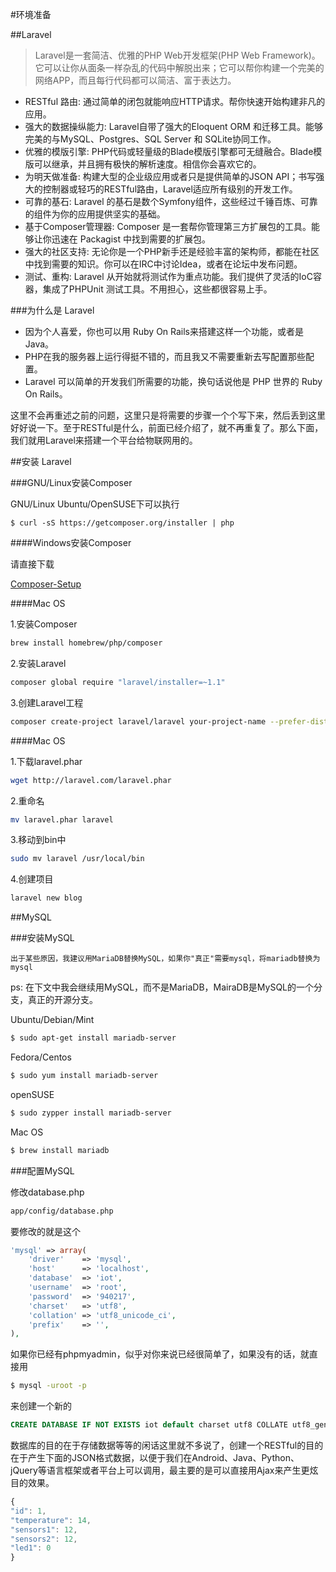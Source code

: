 #环境准备

##Laravel

> Laravel是一套简洁、优雅的PHP Web开发框架(PHP Web Framework)。它可以让你从面条一样杂乱的代码中解脱出来；它可以帮你构建一个完美的网络APP，而且每行代码都可以简洁、富于表达力。

 - RESTful 路由: 通过简单的闭包就能响应HTTP请求。帮你快速开始构建非凡的应用。
 - 强大的数据操纵能力: Laravel自带了强大的Eloquent ORM 和迁移工具。能够完美的与MySQL、Postgres、SQL Server 和 SQLite协同工作。
 - 优雅的模版引擎: PHP代码或轻量级的Blade模版引擎都可无缝融合。Blade模版可以继承，并且拥有极快的解析速度。相信你会喜欢它的。
 - 为明天做准备: 构建大型的企业级应用或者只是提供简单的JSON API；书写强大的控制器或轻巧的RESTful路由，Laravel适应所有级别的开发工作。
 - 可靠的基石: Laravel 的基石是数个Symfony组件，这些经过千锤百炼、可靠的组件为你的应用提供坚实的基础。
 - 基于Composer管理器: Composer 是一套帮你管理第三方扩展包的工具。能够让你迅速在 Packagist 中找到需要的扩展包。
 - 强大的社区支持: 无论你是一个PHP新手还是经验丰富的架构师，都能在社区中找到需要的知识。你可以在IRC中讨论Idea，或者在论坛中发布问题。
 - 测试、重构: Laravel 从开始就将测试作为重点功能。我们提供了灵活的IoC容器，集成了PHPUnit 测试工具。不用担心，这些都很容易上手。

###为什么是 Laravel

 - 因为个人喜爱，你也可以用 Ruby On Rails来搭建这样一个功能，或者是Java。
 - PHP在我的服务器上运行得挺不错的，而且我又不需要重新去写配置那些配置。
- Laravel 可以简单的开发我们所需要的功能，换句话说他是 PHP 世界的 Ruby On Rails。

这里不会再重述之前的问题，这里只是将需要的步骤一个个写下来，然后丢到这里好好说一下。至于RESTful是什么，前面已经介绍了，就不再重复了。那么下面，我们就用Laravel来搭建一个平台给物联网用的。

##安装 Laravel

###GNU/Linux安装Composer

GNU/Linux Ubuntu/OpenSUSE下可以执行

    $ curl -sS https://getcomposer.org/installer | php

####Windows安装Composer

请直接下载

[Composer-Setup][composer]

####Mac OS

1.安装Composer

```bash
brew install homebrew/php/composer
```

2.安装Laravel

```bash
composer global require "laravel/installer=~1.1"
```

3.创建Laravel工程

```bash  
composer create-project laravel/laravel your-project-name --prefer-dist 
```

####Mac OS

1.下载laravel.phar

```bash
wget http://laravel.com/laravel.phar
```

2.重命名

```bash
mv laravel.phar laravel
```

3.移动到bin中

```bash
sudo mv laravel /usr/local/bin
```

4.创建项目

```bash
laravel new blog
```

##MySQL

###安装MySQL

``出于某些原因，我建议用MariaDB替换MySQL，如果你"真正"需要mysql，将mariadb替换为mysql``

ps: 在下文中我会继续用MySQL，而不是MariaDB，MairaDB是MySQL的一个分支，真正的开源分支。

Ubuntu/Debian/Mint

```bash
$ sudo apt-get install mariadb-server
```

Fedora/Centos

```bash    
$ sudo yum install mariadb-server    
```

openSUSE

```bash
$ sudo zypper install mariadb-server
```

Mac OS    

```bash 
$ brew install mariadb
```

###配置MySQL

修改database.php

```bash
app/config/database.php
```

要修改的就是这个

```php
'mysql' => array(
    'driver'    => 'mysql',
    'host'      => 'localhost',
    'database'  => 'iot',
    'username'  => 'root',
    'password'  => '940217',
    'charset'   => 'utf8',
    'collation' => 'utf8_unicode_ci',
    'prefix'    => '',
),
```

如果你已经有phpmyadmin，似乎对你来说已经很简单了，如果没有的话，就直接用

```bash
$ mysql -uroot -p
```    
来创建一个新的

```sql
CREATE DATABASE IF NOT EXISTS iot default charset utf8 COLLATE utf8_general_ci;
```

[composer]: https://getcomposer.org/Composer-Setup.exe

数据库的目的在于存储数据等等的闲话这里就不多说了，创建一个RESTful的目的在于产生下面的JSON格式数据，以便于我们在Android、Java、Python、jQuery等语言框架或者平台上可以调用，最主要的是可以直接用Ajax来产生更炫目的效果。

```javascript
{
"id": 1,
"temperature": 14,
"sensors1": 12,
"sensors2": 12,
"led1": 0
}
```
